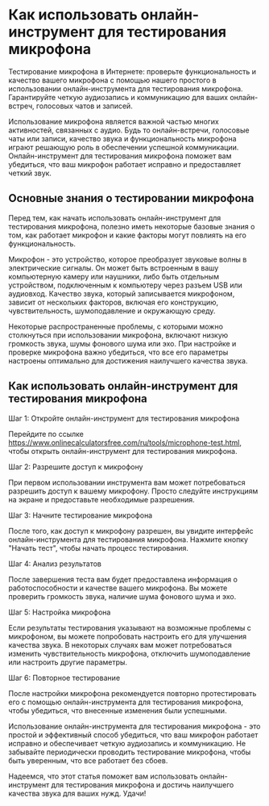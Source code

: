 Как использовать онлайн-инструмент для тестирования микрофона
=============================================================

Тестирование микрофона в Интернете: проверьте функциональность и качество вашего микрофона с помощью нашего простого в использовании онлайн-инструмента для тестирования микрофона. Гарантируйте четкую аудиозапись и коммуникацию для ваших онлайн-встреч, голосовых чатов и записей.

Использование микрофона является важной частью многих активностей, связанных с аудио. Будь то онлайн-встречи, голосовые чаты или записи, качество звука и функциональность микрофона играют решающую роль в обеспечении успешной коммуникации. Онлайн-инструмент для тестирования микрофона поможет вам убедиться, что ваш микрофон работает исправно и предоставляет четкий звук.

Основные знания о тестировании микрофона
----------------------------------------

Перед тем, как начать использовать онлайн-инструмент для тестирования микрофона, полезно иметь некоторые базовые знания о том, как работает микрофон и какие факторы могут повлиять на его функциональность.

Микрофон - это устройство, которое преобразует звуковые волны в электрические сигналы. Он может быть встроенным в вашу компьютерную камеру или наушники, либо быть отдельным устройством, подключенным к компьютеру через разъем USB или аудиовход. Качество звука, который записывается микрофоном, зависит от нескольких факторов, включая его конструкцию, чувствительность, шумоподавление и окружающую среду.

Некоторые распространенные проблемы, с которыми можно столкнуться при использовании микрофона, включают низкую громкость звука, шумы фонового шума или эхо. При настройке и проверке микрофона важно убедиться, что все его параметры настроены оптимально для достижения наилучшего качества звука.

Как использовать онлайн-инструмент для тестирования микрофона
-------------------------------------------------------------

Шаг 1: Откройте онлайн-инструмент для тестирования микрофона

Перейдите по ссылке <https://www.onlinecalculatorsfree.com/ru/tools/microphone-test.html>, чтобы открыть онлайн-инструмент для тестирования микрофона.

Шаг 2: Разрешите доступ к микрофону

При первом использовании инструмента вам может потребоваться разрешить доступ к вашему микрофону. Просто следуйте инструкциям на экране и предоставьте необходимые разрешения.

Шаг 3: Начните тестирование микрофона

После того, как доступ к микрофону разрешен, вы увидите интерфейс онлайн-инструмента для тестирования микрофона. Нажмите кнопку "Начать тест", чтобы начать процесс тестирования.

Шаг 4: Анализ результатов

После завершения теста вам будет предоставлена информация о работоспособности и качестве вашего микрофона. Вы можете проверить громкость звука, наличие шума фонового шума и эхо.

Шаг 5: Настройка микрофона

Если результаты тестирования указывают на возможные проблемы с микрофоном, вы можете попробовать настроить его для улучшения качества звука. В некоторых случаях вам может потребоваться изменить чувствительность микрофона, отключить шумоподавление или настроить другие параметры.

Шаг 6: Повторное тестирование

После настройки микрофона рекомендуется повторно протестировать его с помощью онлайн-инструмента для тестирования микрофона, чтобы убедиться, что внесенные изменения были успешными.

Использование онлайн-инструмента для тестирования микрофона - это простой и эффективный способ убедиться, что ваш микрофон работает исправно и обеспечивает четкую аудиозапись и коммуникацию. Не забывайте периодически проводить тестирование микрофона, чтобы быть уверенным, что все работает без сбоев.

Надеемся, что этот статья поможет вам использовать онлайн-инструмент для тестирования микрофона и достичь наилучшего качества звука для ваших нужд. Удачи!